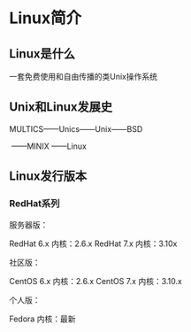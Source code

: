 # Linux简介

## Linux是什么

一套免费使用和自由传播的类Unix操作系统

## Unix和Linux发展史

MULTICS——Unics——Unix——BSD

​                                   			   ——MINIX ——Linux

## Linux发行版本

### RedHat系列

服务器版：

RedHat 6.x 内核：2.6.x
RedHat 7.x 内核：3.10x

社区版：

CentOS 6.x 内核：2.6.x
CentOS 7.x 内核：3.10.x

个人版：

Fedora         内核：最新